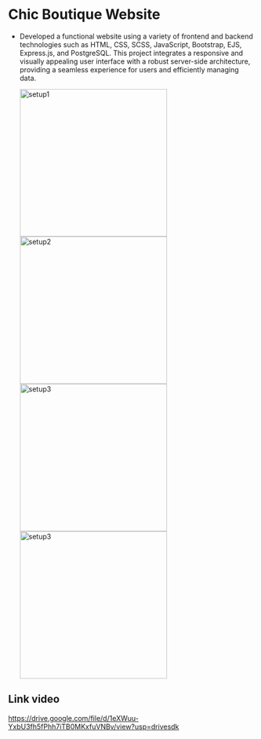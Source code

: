 # Chic Boutique Website

- Developed a functional website using a variety of frontend and backend technologies such as HTML, CSS, SCSS, JavaScript, Bootstrap, EJS, Express.js, and PostgreSQL. This project integrates a responsive and visually appealing user interface with a robust server-side architecture, providing a seamless experience for users and efficiently managing data.
  

  <img src="https://github.com/user-attachments/assets/f9cf708d-b882-4699-a320-c0c760351efe" alt="setup1" width="300">
  <img src="https://github.com/user-attachments/assets/2eebf577-1051-468d-9d69-e8b5b35b55e8" alt="setup2" width="300">
  <img src="https://github.com/user-attachments/assets/21f7c667-a51d-47ae-8e9b-bcc7414a3002" alt="setup3" width="300">
  <img src="https://github.com/user-attachments/assets/3b1593f8-01e7-472a-9513-79813f45b7c9" alt="setup3" width="300">


## Link video
https://drive.google.com/file/d/1eXWuu-YxbU3fh5fPhh7iTB0MKxfuVNBv/view?usp=drivesdk 
